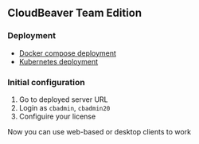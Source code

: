 ## CloudBeaver Team Edition

### Deployment 
- [Docker compose deployment](compose)
- [Kubernetes deployment](k8s)

### Initial configuration

1. Go to deployed server URL
1. Login as `cbadmin`, `cbadmin20`
1. Configuire your license

Now you can use web-based or desktop clients to work

